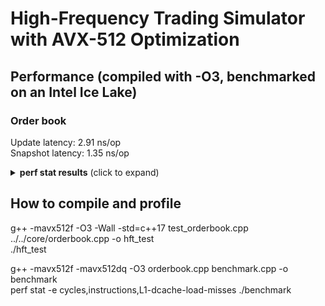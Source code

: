 # High-Frequency Trading Simulator with AVX-512 Optimization
## Performance (compiled with -O3, benchmarked on an Intel Ice Lake)
### Order book
Update latency:   2.91 ns/op  
Snapshot latency: 1.35 ns/op
<details>
<summary><b>perf stat results</b> (click to expand)</summary>

<pre>
    16,658,726      cycles:u                                                    
    45,065,932      instructions:u   # 2.71  insn per cycle         
        29,725      L1-dcache-load-misses:u                                     

    0.007780069 seconds time elapsed

    0.005559000 seconds user
    0.002228000 seconds sys
</pre>
</details>

## How to compile and profile
g++ -mavx512f -O3 -Wall -std=c++17 test_orderbook.cpp ../../core/orderbook.cpp -o hft_test  
./hft_test

g++ -mavx512f -mavx512dq -O3 orderbook.cpp benchmark.cpp -o benchmark  
perf stat -e cycles,instructions,L1-dcache-load-misses ./benchmark